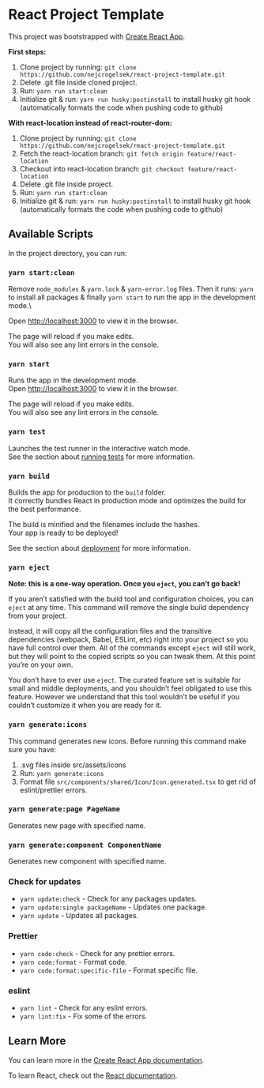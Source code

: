 # React Project Template

This project was bootstrapped with [Create React App](https://github.com/facebook/create-react-app).

**First steps:**
1. Clone project by running:
`git clone https://github.com/nejcrogelsek/react-project-template.git`
2. Delete .git file inside cloned project.
3. Run: `yarn run start:clean`
4. Initialize git & run: `yarn run husky:postinstall` to install husky git hook (automatically formats the code when pushing code to github)

**With react-location instead of react-router-dom:**
1. Clone project by running:
`git clone https://github.com/nejcrogelsek/react-project-template.git`
2. Fetch the react-location branch:
`git fetch origin feature/react-location`
3. Checkout into react-location branch:
`git checkout feature/react-location`
4. Delete .git file inside project.
5. Run: `yarn run start:clean`
6. Initialize git & run: `yarn run husky:postinstall` to install husky git hook (automatically formats the code when pushing code to github)

## Available Scripts

In the project directory, you can run:

### `yarn start:clean`

Remove `node_modules` & `yarn.lock` & `yarn-error.log` files.
Then it runs: `yarn` to install all packages & finally `yarn start` to run the app in the development mode.\

Open [http://localhost:3000](http://localhost:3000) to view it in the browser.

The page will reload if you make edits.\
You will also see any lint errors in the console.

### `yarn start`

Runs the app in the development mode.\
Open [http://localhost:3000](http://localhost:3000) to view it in the browser.

The page will reload if you make edits.\
You will also see any lint errors in the console.

### `yarn test`

Launches the test runner in the interactive watch mode.\
See the section about [running tests](https://facebook.github.io/create-react-app/docs/running-tests) for more information.

### `yarn build`

Builds the app for production to the `build` folder.\
It correctly bundles React in production mode and optimizes the build for the best performance.

The build is minified and the filenames include the hashes.\
Your app is ready to be deployed!

See the section about [deployment](https://facebook.github.io/create-react-app/docs/deployment) for more information.

### `yarn eject`

**Note: this is a one-way operation. Once you `eject`, you can’t go back!**

If you aren’t satisfied with the build tool and configuration choices, you can `eject` at any time. This command will remove the single build dependency from your project.

Instead, it will copy all the configuration files and the transitive dependencies (webpack, Babel, ESLint, etc) right into your project so you have full control over them. All of the commands except `eject` will still work, but they will point to the copied scripts so you can tweak them. At this point you’re on your own.

You don’t have to ever use `eject`. The curated feature set is suitable for small and middle deployments, and you shouldn’t feel obligated to use this feature. However we understand that this tool wouldn’t be useful if you couldn’t customize it when you are ready for it.

### `yarn generate:icons`

This command generates new icons. Before running this command make sure you have:
1. .svg files inside src/assets/icons
2. Run: `yarn generate:icons`
3. Format file `src/components/shared/Icon/Icon.generated.tsx` to get rid of eslint/prettier errors.

### `yarn generate:page PageName`

Generates new page with specified name.

### `yarn generate:component ComponentName`

Generates new component with specified name.

### Check for updates

- `yarn update:check` - Check for any packages updates.
- `yarn update:single packageName` - Updates one package.
- `yarn update` - Updates all packages.

### Prettier

- `yarn code:check` - Check for any prettier errors.
- `yarn code:format` - Format code.
- `yarn code:format:specific-file` - Format specific file.

### eslint

- `yarn lint` - Check for any eslint errors.
- `yarn lint:fix` - Fix some of the errors.

## Learn More

You can learn more in the [Create React App documentation](https://facebook.github.io/create-react-app/docs/getting-started).

To learn React, check out the [React documentation](https://reactjs.org/).
